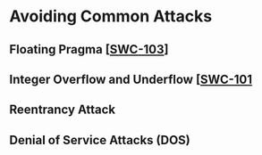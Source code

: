 # Avoiding Common Attacks

## Floating Pragma [[SWC-103](https://swcregistry.io/docs/SWC-103)]

## Integer Overflow and Underflow [[SWC-101](https://swcregistry.io/docs/SWC-101)

## Reentrancy Attack

## Denial of Service Attacks (DOS)
